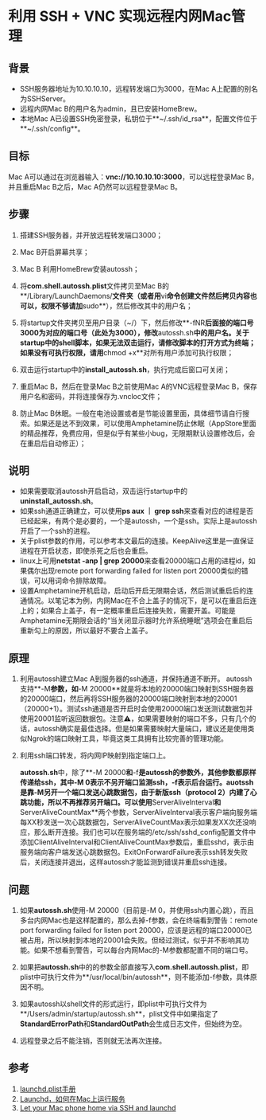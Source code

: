 # 利用 SSH + VNC 实现远程内网Mac管理

## 背景
* SSH服务器地址为10.10.10.10，远程转发端口为3000，在Mac A上配置的别名为SSHServer。
* 远程内网Mac B的用户名为admin，且已安装HomeBrew。
* 本地Mac A已设置SSH免密登录，私钥位于**~/.ssh/id_rsa**，配置文件位于**~/.ssh/config**。

## 目标
Mac A可以通过在浏览器输入：**vnc://10.10.10.10:3000**，可以远程登录Mac B，并且重启Mac B之后，Mac A仍然可以远程登录Mac B。

## 步骤
1. 搭建SSH服务器，并开放远程转发端口3000；

2. Mac B开启屏幕共享；

3. Mac B 利用HomeBrew安装autossh；

4. 将**com.shell.autossh.plist**文件拷贝至Mac B的**/Library/LaunchDaemons/**文件夹（或者用**vi**命令创建文件然后拷贝内容也可以，权限不够请加**sudo**），然后修改其中的用户名；

5. 将startup文件夹拷贝至用户目录（~/）下，然后修改**-fNR**后面接的端口号3000为对应的端口号（此处为3000），修改**autossh.sh**中的用户名。关于startup中的shell脚本，如果无法双击运行，请修改脚本的打开方式为终端；如果没有可执行权限，请用**chmod +x**对所有用户添加可执行权限；

6. 双击运行startup中的**install_autossh.sh**，执行完成后窗口可关闭；

7. 重启Mac B，然后在登录Mac B之前使用Mac A的VNC远程登录Mac B，保存用户名和密码，并将连接保存为.vncloc文件；

8. 防止Mac B休眠。一般在电池设置或者是节能设置里面，具体细节请自行搜索。如果还是达不到效果，可以使用Amphetamine防止休眠（AppStore里面的精品推荐，免费应用，但是似乎有某些小bug，无限期默认设置修改后，会在重启后自动修正）；

## 说明
* 如果需要取消autossh开启启动，双击运行startup中的**uninstall_autossh.sh**。
* 如果ssh通道正确建立，可以使用**ps aux ｜ grep ssh**来查看对应的进程是否已经起来，有两个是必要的，一个是autossh，一个是ssh。实际上是autossh开启了一个ssh的进程。
* 关于plist参数的作用，可以参考本文最后的连接。KeepAlive这里是一直保证进程在开启状态，即使杀死之后也会重启。
* linux上可用**netstat -anp | grep 20000**来查看20000端口占用的进程id，如果偶尔出现remote port forwarding failed for listen port 20000类似的错误，可以用词命令排除故障。
* 设置Amphetamine开机启动，启动后开启无限期会话，然后测试重启后的连通情况。以笔记本为例，内网Mac在不合上盖子的情况下，是可以在重启后连上的；如果合上盖子，有一定概率重启后连接失败，需要开盖。可能是Amphetamine无期限会话的“当关闭显示器时允许系统睡眠”选项会在重启后重新勾上的原因，所以最好不要合上盖子。

## 原理
1. 利用autossh建立Mac A到服务器的ssh通道，并保持通道不断开。
   autossh支持**-M**参数，如**-M 20000**就是将本地的20000端口映射到SSH服务器的20000端口，然后再将SSH服务器的20000端口映射到本地的20001（20000+1）。测试ssh通道是否开启时会使用20000端口发送测试数据包并使用20001监听返回数据包。注意⚠️，如果需要映射的端口不多，只有几个的话，autossh确实是最佳选择。但是如果需要映射大量端口，建议还是使用类似Ngrok的端口映射工具，毕竟这类工具拥有比较完善的管理功能。

2. 利用ssh端口转发，将内网IP映射到指定端口上。

   **autossh.sh**中，除了**-M 20000**和**-f**是autossh的参数外，其他参数都原样传递给ssh，其中-M 0表示不另开端口监测ssh，-f表示后台运行。auotssh是靠-M另开一个端口发送心跳数据包，由于新版ssh（protocol 2）内建了心跳功能，所以不再推荐另开端口。可以使用**ServerAliveInterval**和**ServerAliveCountMax**两个参数，ServerAliveInterval表示客户端向服务端每XX秒发送一次心跳数据包，ServerAliveCountMax表示如果发XX次还没响应，那么断开连接。我们也可以在服务端的/etc/ssh/sshd_config配置文件中添加ClientAliveInterval和ClientAliveCountMax参数后，重启sshd，表示由服务端向客户端发送心跳数据包。ExitOnForwardFailure表示ssh转发失败后，关闭连接并退出，这样autossh才能监测到错误并重启ssh连接。

## 问题
1. 如果**autossh.sh**使用-M 20000（目前是-M 0，并使用ssh内置心跳），而且多台内网Mac也是这样配置的，那么去掉-f参数，会在终端看到警告：remote port forwarding failed for listen port 20000，应该是远程的端口20000已被占用，所以映射到本地的20001会失败。但经过测试，似乎并不影响其功能。如果不想看到警告，可以每台内网Mac的-M参数都配置不同的端口号。

2. 如果把**autossh.sh**中的的参数全部直接写入**com.shell.autossh.plist**，即plist中可执行文件为**/usr/local/bin/autossh**，则不能添加-f参数，具体原因不明。

3. 如果autossh以shell文件的形式运行，即plist中可执行文件为**/Users/admin/startup/autossh.sh**，plist文件中如果指定了**StandardErrorPath**和**StandardOutPath**会生成日志文件，但始终为空。

4. 远程登录之后不能注销，否则就无法再次连接。

## 参考
1. [launchd.plist手册](https://www.manpagez.com/man/5/launchd.plist/)
2. [Launchd，如何在Mac上运行服务](https://yishanhe.net/dive-into-launchd/)
3. [Let your Mac phone home via SSH and launchd](https://blog.because-security.com/t/let-your-mac-phone-home-via-ssh-and-launchd/304)


